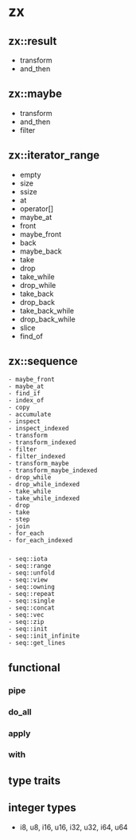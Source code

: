 # zx

## zx::result
  - transform
  - and_then

## zx::maybe
  - transform
  - and_then
  - filter

## zx::iterator_range
  - empty
  - size
  - ssize
  - at
  - operator[]
  - maybe_at
  - front
  - maybe_front
  - back
  - maybe_back
  - take
  - drop
  - take_while
  - drop_while
  - take_back
  - drop_back
  - take_back_while
  - drop_back_while
  - slice
  - find_of

## zx::sequence
    - maybe_front
    - maybe_at
    - find_if
    - index_of
    - copy
    - accumulate
    - inspect
    - inspect_indexed
    - transform
    - transform_indexed
    - filter
    - filter_indexed
    - transform_maybe
    - transform_maybe_indexed
    - drop_while
    - drop_while_indexed
    - take_while
    - take_while_indexed
    - drop
    - take
    - step
    - join
    - for_each
    - for_each_indexed
###
    - seq::iota
    - seq::range
    - seq::unfold
    - seq::view
    - seq::owning
    - seq::repeat
    - seq::single
    - seq::concat
    - seq::vec
    - seq::zip
    - seq::init
    - seq::init_infinite
    - seq::get_lines

## functional
  ### pipe
  ### do_all
  ### apply
  ### with

## type traits

## integer types
  - i8, u8, i16, u16, i32, u32, i64, u64
